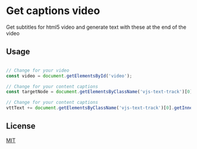 # Get captions video

Get subtitles for html5 video and generate text with these at the end of the video

## Usage

```javascript

// Change for your video
const video = document.getElementsById('video');

// Change for your content captions
const targetNode = document.getElementsByClassName('vjs-text-track')[0];

// Change for your content captions
vttText += document.getElementsByClassName('vjs-text-track')[0].getInnerHTML();


```

## License
[MIT](https://choosealicense.com/licenses/mit/)